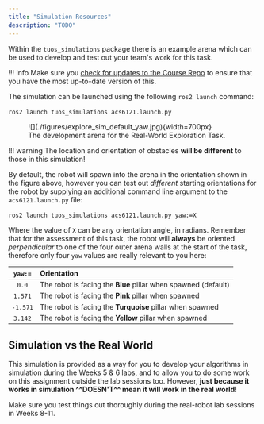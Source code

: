 ```yaml
---
title: "Simulation Resources"
description: "TODO"
---
```


Within the `tuos_simulations` package there is an example arena which can be used to develop and test out your team's work for this task.

!!! info 
    Make sure you [check for updates to the Course Repo](../extras/course-repo.md#updating) to ensure that you have the most up-to-date version of this.

The simulation can be launched using the following `ros2 launch` command:

```bash
ros2 launch tuos_simulations acs6121.launch.py
```

<figure markdown>
  ![](./figures/explore_sim_default_yaw.jpg){width=700px}
  <figcaption>The development arena for the Real-World Exploration Task.</figcaption>
</figure>

!!! warning
    The location and orientation of obstacles **will be different** to those in this simulation!

By default, the robot will spawn into the arena in the orientation shown in the figure above, however you can test out *different* starting orientations for the robot by supplying an additional command line argument to the `acs6121.launch.py` file: 

``` { .bash .no-copy }
ros2 launch tuos_simulations acs6121.launch.py yaw:=X
```

Where the value of `X` can be any orientation angle, in radians. Remember that for the assessment of this task, the robot will **always** be oriented *perpendicular* to one of the four outer arena walls at the start of the task, therefore only four `yaw` values are really relevant to you here:

<center>

| `yaw:=` | Orientation |
| :---: | :--- |
| `0.0` | The robot is facing the **Blue** pillar when spawned (default) |
| `1.571` | The robot is facing the **Pink** pillar when spawned |
| `-1.571` | The robot is facing the **Turquoise** pillar when spawned |
| `3.142` | The robot is facing the **Yellow** pillar when spawned |

</center>

## Simulation vs the Real World

This simulation is provided as a way for you to develop your algorithms in simulation during the Weeks 5 & 6 labs, and to allow you to do some work on this assignment outside the lab sessions too. However, **just because it works in simulation ^^DOESN'T^^ mean it will work in the real world**!

Make sure you test things out thoroughly during the real-robot lab sessions in Weeks 8-11.
